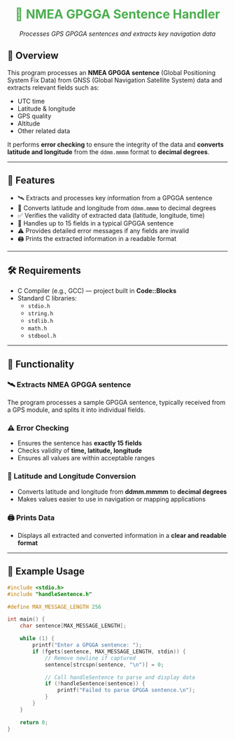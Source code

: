 <h1 align="center" style="color:#4CAF50;">
 📡 NMEA GPGGA Sentence Handler
</h1>

<p align="center">
  <em>Processes GPS GPGGA sentences and extracts key navigation data</em>
</p>

## 🌟 Overview

This program processes an **NMEA GPGGA sentence** (Global Positioning System Fix Data) from GNSS (Global Navigation Satellite System) data and extracts relevant fields such as:

- UTC time  
- Latitude & longitude  
- GPS quality  
- Altitude  
- Other related data  

It performs **error checking** to ensure the integrity of the data and **converts latitude and longitude** from the `ddmm.mmmm` format to **decimal degrees**.

---

## 🔧 Features

- 🛰️ Extracts and processes key information from a GPGGA sentence  
- 📐 Converts latitude and longitude from `ddmm.mmmm` to decimal degrees  
- ✅ Verifies the validity of extracted data (latitude, longitude, time)  
- 🔢 Handles up to 15 fields in a typical GPGGA sentence  
- ⚠️ Provides detailed error messages if any fields are invalid  
- 🖨️ Prints the extracted information in a readable format  

---

## 🛠️ Requirements

- C Compiler (e.g., GCC) — project built in **Code::Blocks**  
- Standard C libraries:  
  - `stdio.h`  
  - `string.h`  
  - `stdlib.h`  
  - `math.h`  
  - `stdbool.h`  

---

## 🧠 Functionality

### 🛰️ Extracts NMEA GPGGA sentence
The program processes a sample GPGGA sentence, typically received from a GPS module, and splits it into individual fields.

### ⚠️ Error Checking
- Ensures the sentence has **exactly 15 fields**  
- Checks validity of **time, latitude, longitude**  
- Ensures all values are within acceptable ranges  

### 📐 Latitude and Longitude Conversion
- Converts latitude and longitude from **ddmm.mmmm** to **decimal degrees**  
- Makes values easier to use in navigation or mapping applications  

### 🖨️ Prints Data
- Displays all extracted and converted information in a **clear and readable format**  

---

## 🧪 Example Usage

```c
#include <stdio.h>
#include "handleSentence.h"

#define MAX_MESSAGE_LENGTH 256

int main() {
    char sentence[MAX_MESSAGE_LENGTH];

    while (1) {
        printf("Enter a GPGGA sentence: ");
        if (fgets(sentence, MAX_MESSAGE_LENGTH, stdin)) {
            // Remove newline if captured
            sentence[strcspn(sentence, "\n")] = 0;

            // Call handleSentence to parse and display data
            if (!handleSentence(sentence)) {
                printf("Failed to parse GPGGA sentence.\n");
            }
        }
    }

    return 0;
}
